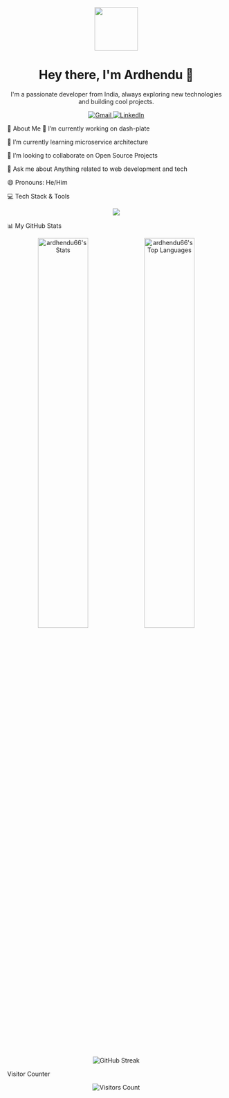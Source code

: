 <div align="center">

<img src="https://www.google.com/search?q=https://media.giphy.com/media/v1.Y2lkPTc5MGI3NjExbmx2azVwZzNhcGRyYTNpZGVoaDZhZGRybHk1ajR0YzV1bzBmM3hyNyZlcD12MV9pbnRlcm5hbF9naWZfYnlfaWQmY3Q9Zw/L1R1tvI9svkIWwpYqx/giphy.gif" width="100px" />

<h1 align="center">Hey there, I'm Ardhendu 👋</h1>

</div>

<div align="center">

I'm a passionate developer from India, always exploring new technologies and building cool projects.

<a href="mailto:ardhenduroy@gmail.com">
<img src="https://img.shields.io/badge/Gmail-D14836?style=for-the-badge&logo=gmail&logoColor=white" alt="Gmail"/>
</a>
<a href="https://www.google.com/search?q=https://linkedin.com/in/ardhendu-roy" target="_blank">
<img src="https://www.google.com/search?q=https://img.shields.io/badge/LinkedIn-0077B5%3Fstyle%3Dfor-the-badge%26logo%3Dlinkedin%26logoColor%3Dwhite" alt="LinkedIn"/>
</a>

</div>

🚀 About Me
🔭 I’m currently working on dash-plate

🌱 I’m currently learning microservice architecture

👯 I’m looking to collaborate on Open Source Projects

💬 Ask me about Anything related to web development and tech

😄 Pronouns: He/Him


💻 Tech Stack & Tools
<p align="center">
<a href="https://skillicons.dev">
<img src="https://www.google.com/search?q=https://skillicons.dev/icons%3Fi%3Djs,ts,react,nextjs,nodejs,express,mongodb,postgresql,aws,docker,git,vscode,figma%26perline%3D5" />
</a>
</p>

📊 My GitHub Stats
<p align="center">
<img width="48%" src="https://www.google.com/search?q=https://github-readme-stats.vercel.app/api%3Fusername%3Dardhendu66%26show_icons%3Dtrue%26theme%3Ddracula%26hide_border%3Dtrue%26count_private%3Dtrue" alt="ardhendu66's Stats" />
<img width="48%" src="https://www.google.com/search?q=https://github-readme-stats.vercel.app/api/top-langs/%3Fusername%3Dardhendu66%26layout%3Dcompact%26theme%3Ddracula%26hide_border%3Dtrue%26langs_count%3D10" alt="ardhendu66's Top Languages" />
</p>
<p align="center">
<img src="https://www.google.com/search?q=https://github-readme-streak-stats.herokuapp.com/%3Fuser%3Dardhendu66%26theme%3Ddracula%26hide_border%3Dtrue" alt="GitHub Streak" />
</p>

Visitor Counter
<p align="center">
<img src="https://www.google.com/search?q=https://profile-counter.glitch.me/ardhendu66/count.svg" alt="Visitors Count" />
</p>
